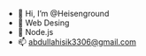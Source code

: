 - 👋 Hi, I’m @Heisenground
- 👀 Web Desing
- 🌱 Node.js
- 📫 abdullahisik3306@gmail.com

<!---
Heisenground/Heisenground is a ✨ special ✨ repository because its `README.md` (this file) appears on your GitHub profile.
You can click the Preview link to take a look at your changes.
--->

